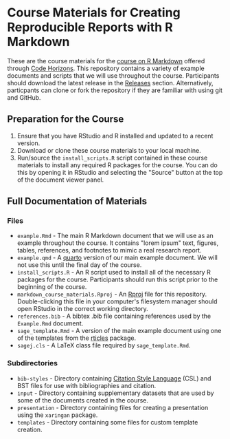 # Course Materials for Creating Reproducible Reports with R Markdown

These are the course materials for the [course on R Markdown](https://codehorizons.com/Seminars/creating-reproducible-reports-with-r-markdown/) offered through [Code Horizons](https://codehorizons.com/). This repository contains a variety of example documents and scripts that we will use throughout the course. Participants should download the latest release in the [Releases](https://github.com/AaronGullickson/markdown_course_materials/releases) section. Alternatively, particpants can clone or fork the repository if they are familiar with using git and GitHub.

## Preparation for the Course

1. Ensure that you have RStudio and R installed and updated to a recent version. 
2. Download or clone these course materials to your local machine.
3. Run/source the `install_scripts.R` script contained in these course materials to install any required R packages for the course. You can do this by opening it in RStudio and selecting the "Source" button at the top of the document viewer panel.

## Full Documentation of Materials

### Files

- `example.Rmd` - The main R Markdown document that we will use as an example throughout the course. It contains "lorem ipsum" text, figures, tables, references, and footnotes to mimic a real research report.
- `example.qmd` - A [quarto](https://quarto.org/) version of our main example document. We will not use this until the final day of the course.
- `install_scripts.R` - An R script used to install all of the necessary R packages for the course. Participants should run this script prior to the beginning of the course.
- `markdown_course_materials.Rproj` - An [Rproj](https://support.rstudio.com/hc/en-us/articles/200526207-Using-RStudio-Projects) file for this repository. Double-clicking this file in your computer's filesystem manager should open RStudio in the correct working directory.
- `references.bib` - A bibtex .bib file containing references used by the `Example.Rmd` document.
- `sage_template.Rmd` - A version of the main example document using one of the templates from the [rticles](https://github.com/rstudio/rticles) package.
- `sagej.cls` - A LaTeX class file required by `sage_template.Rmd`.

### Subdirectories

- `bib-styles` - Directory containing [Citation Style Language](https://citationstyles.org/) (CSL) and BST files for use with bibliographies and citation.
- `input` - Directory containing supplementary datasets that are used by some of the documents created in the course.
- `presentation` - Directory containing files for creating a presentation using the `xaringan` package.
- `templates` - Directory containing some files for custom template creation.
